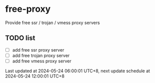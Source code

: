 
# free-proxy
Provide free ssr / trojan / vmess proxy servers


## TODO list
- [ ] add free ssr proxy server
- [ ] add free trojan proxy server
- [ ] add free vmess proxy server

Last updated at 2024-05-24 06:00:01 UTC+8, next update schedule at 2024-05-24 12:00:01 UTC+8

